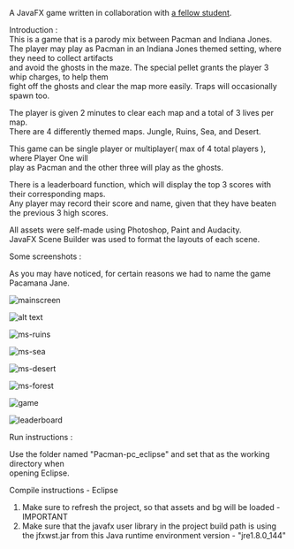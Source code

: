A JavaFX game written in collaboration with [a fellow student](https://github.com/lincolnChoy).    

Introduction :    
This is a game that is a parody mix between Pacman and Indiana Jones.    
The player may play as Pacman in an Indiana Jones themed setting, where they need to collect artifacts    
and avoid the ghosts in the maze. The special pellet grants the player 3 whip charges, to help them   
fight off the ghosts and clear the map more easily. Traps will occasionally spawn too.     

The player is given 2 minutes to clear each map and a total of 3 lives per map.    
There are 4 differently themed maps. Jungle, Ruins, Sea, and Desert.    

This game can be single player or multiplayer( max of 4 total players ), where Player One will    
play as Pacman and the other three will play as the ghosts.

There is a leaderboard function, which will display the top 3 scores with their corresponding maps.    
Any player may record their score and name, given that they have beaten the previous 3 high scores.    

All assets were self-made using Photoshop, Paint and Audacity.    
JavaFX Scene Builder was used to format the layouts of each scene.    


Some screenshots :    
    
As you may have noticed, for certain reasons we had to name the game Pacamana Jane.    

![mainscreen](https://puu.sh/BCala/e2efe4c917.png)   

    
![alt text](https://puu.sh/BCamO/8bf4136864.jpg)   
    

![ms-ruins](https://puu.sh/BCanG/cb3fbd4549.png)    

    
![ms-sea](https://puu.sh/BCaqq/0e8e791146.png)    

    
![ms-desert](https://puu.sh/BCanG/cb3fbd4549.png)    

    
![ms-forest](https://puu.sh/BCau7/af71715878.jpg)    

    
![game](https://puu.sh/BCajT/0048ad478f.png)    

    
![leaderboard](https://puu.sh/BCawr/4c04cc56e7.jpg)    


Run instructions :    

Use the folder named "Pacman-pc_eclipse" and set that as the working directory when  
opening Eclipse.

Compile instructions - Eclipse  
1) Make sure to refresh the project, so that assets and bg will be loaded - IMPORTANT    
2) Make sure that the javafx user library in the project build path is using the jfxwst.jar from this Java runtime environment version - "jre1.8.0_144"     
					   
